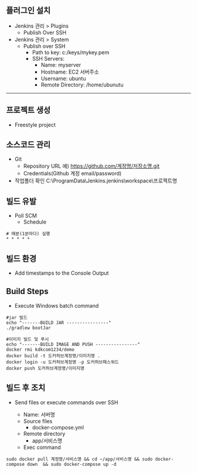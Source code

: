## 플러그인 설치

- Jenkins 관리 > Plugins
  - Publish Over SSH
- Jenkins 관리 > System
  - Publish over SSH
    - Path to key: c:/keys/mykey.pem
    - SSH Servers:
      - Name: myserver
      - Hostname: EC2 서버주소
      - Username: ubuntu
      - Remote Directory: /home/ubunutu

---

## 프로젝트 생성

- Freestyle project

## 소스코드 관리

- Git
  - Repository URL
    예) https://github.com/계정명/저장소명.git
  - Credentials(Github 계정 email/password)
- 작업폴더 확인
  C:\ProgramData\Jenkins\.jenkins\workspace\프로젝트명

## 빌드 유발

- Poll SCM
  - Schedule

```shell
# 매분(1분마다) 실행
* * * * *
```

## 빌드 환경

- Add timestamps to the Console Output

## Build Steps

- Execute Windows batch command

```shell
#jar 빌드
echo "-------BUILD JAR ----------------"
./gradlew bootJar
```

```shell
#이미지 빌드 및 푸시
echo "-------BUILD IMAGE AND PUSH ----------------"
docker rmi kdkcom1234/demo
docker build -t 도커허브계정명/이미지명 .
docker login -u 도커허브계정명 -p 도커허브패스워드
docker push 도커허브계정명/이미지명
```

## 빌드 후 조치

- Send files or execute commands over SSH

  - Name: 서버명
  - Source files
    - docker-compose.yml
  - Remote directory
    - app/서비스명
  - Exec command

```shell
sudo docker pull 계정명/서비스명 && cd ~/app/서비스명 && sudo docker-compose down  && sudo docker-compose up -d
```
